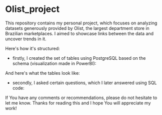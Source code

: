 # Olist_project
This repository contains my personal project, which focuses on analyzing datasets generously provided by Olist, the largest department store in Brazilian marketplaces.
I aimed to showcase links between the data and uncover trends in it.

Here's how it's structured:
- firstly, I created the set of tables using PostgreSQL based on the schema (visualization made in PowerBI):
  
And here's what the tables look like:

- secondly, I asked certain questions, which I later answered using SQL code:


If You have any comments or recommendations, please do not hesitate to let me know.
Thanks for reading this and I hope You will appreciate my work!

